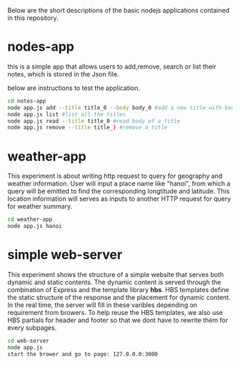 Below are the short descriptions of the basic nodejs applications contained in this repository.

# nodes-app
this is a simple app that allows users to add,remove, search or list their notes, which is stored in the Json file.

below are instructions to test the application.

```bash
cd notes-app
node app.js add --title title_0 --body body_0 #add a new title with body to the database
node app.js list #list all the titles
node app.js read --title title_0 #read body of a title
node app.js remove --title title_) #remove a title
```
# weather-app
This experiment is about writing http request to query for geography and weather information.
User will input a place name like "hanoi", from which a query will be emitted to find the corresponding
longtitude and latitude. This location information will serves as inputs to another HTTP request for query for weather summary.
```bash
cd weather-app
node app.js hanoi
```

# simple web-server
This experiment shows the structure of a simple website that serves both dynamic and static contents. The dynamic content is served through the combination of Express and the template library __hbs__. HBS templates define the static structure of the response and the placement for dynamic content. In the real time, the server will fill in these varibles depending on requirement from browers. To help reuse the HBS templates, we also 
use HBS partials for header and footer so that we dont have to rewrite them for every subpages.
```bash
cd web-server
node app.js
start the brower and go to page: 127.0.0.0:3000
```  